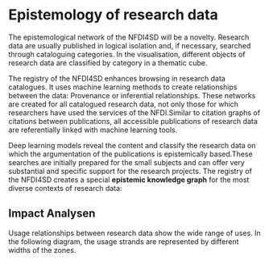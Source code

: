 # Epistemology of research data



The epistemological network of the NFDI4SD will be a novelty. Research data are usually published in logical isolation and, if necessary, searched through cataloguing categories. In the visualisation, different objects of research data are classified by category in a thematic cube.

<div id="observablehq-1b6667d6"></div>
<script type="module">
import {Runtime, Inspector} from "https://cdn.jsdelivr.net/npm/@observablehq/runtime@4/dist/runtime.js";
import define from "https://api.observablehq.com/@openscience/three-js-interactive-cubes.js?v=3";
const inspect = Inspector.into("#observablehq-1b6667d6");
(new Runtime).module(define, name => name === "canvas" ? inspect() : undefined);
</script>


The registry of the NFDI4SD enhances browsing in research data catalogues. It uses machine learning methods to create relationships between the data: Provenance or inferential relationships. These networks are created for all catalogued research data, not only those for which researchers have used the services of the NFDI.Similar to citation graphs of citations between publications, all accessible publications of research data are referentially linked with machine learning tools.


Deep learning models reveal the content and classify the research data on which the argumentation of the publications is epistemically based.These searches are initially prepared for the small subjects and can offer very substantial and specific support for the research projects.  The registry of the NFDI4SD creates a special **epistemic knowledge graph** for the most diverse contexts of research data:

## Impact Analysen

Usage relationships between research data show the wide range of uses. In the following diagram, the usage strands are represented by different widths of the zones.

<div id="observablehq-89935fa8"></div>
<script type="module">
import {Runtime, Inspector} from "https://cdn.jsdelivr.net/npm/@observablehq/runtime@4/dist/runtime.js";
import define from "https://api.observablehq.com/d/69de2b90d9af58e2.js?v=3";
const inspect = Inspector.into("#observablehq-89935fa8");
(new Runtime).module(define, name => name === "chart" ? inspect() : undefined);
</script>
